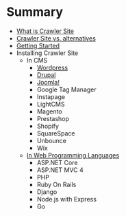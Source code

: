 # Summary

* [What is Crawler Site](README.md)
* [Crawler Site vs. alternatives](chapter1.md)
* [Getting Started](getting-started.md)
* Installing Crawler Site
  * In CMS
    * [Wordpress](wordpress.md)
    * [Drupal](drupal.md)
    * [Joomla!](joomla!.md)
    * Google Tag Manager
    * Instapage
    * LightCMS
    * Magento
    * Prestashop
    * Shopify
    * SquareSpace
    * Unbounce
    * Wix
  * [In Web Programming Languages](in-web-programming-languages.md)
    * ASP.NET Core 
    * ASP.NET MVC 4
    * PHP
    * Ruby On Rails
    * Django
    * Node.js with Express
    * Go

